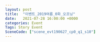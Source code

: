 ```yaml
---
layout: post
title:  "이벤트_2019여름_0화_오프닝"
date:   2021-07-28 16:00:00 +0000
categories: Event
Tags: Story Event
SceneCode: ["scene_evt190627_cp0_q1_s10"]
---
```

